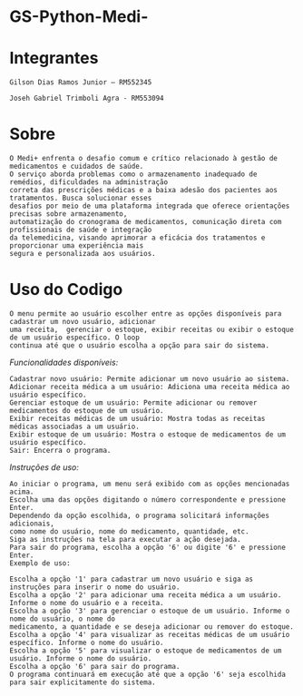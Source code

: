 # GS-Python-Medi-

# Integrantes

    Gilson Dias Ramos Junior – RM552345 

    Joseh Gabriel Trimboli Agra - RM553094

# Sobre

    O Medi+ enfrenta o desafio comum e crítico relacionado à gestão de medicamentos e cuidados de saúde.
    O serviço aborda problemas como o armazenamento inadequado de remédios, dificuldades na administração 
    correta das prescrições médicas e a baixa adesão dos pacientes aos tratamentos. Busca solucionar esses 
    desafios por meio de uma plataforma integrada que oferece orientações precisas sobre armazenamento, 
    automatização do cronograma de medicamentos, comunicação direta com profissionais de saúde e integração
    da telemedicina, visando aprimorar a eficácia dos tratamentos e proporcionar uma experiência mais 
    segura e personalizada aos usuários.

# Uso do Codigo

    O menu permite ao usuário escolher entre as opções disponíveis para cadastrar um novo usuário, adicionar
    uma receita,  gerenciar o estoque, exibir receitas ou exibir o estoque de um usuário específico. O loop 
    continua até que o usuário escolha a opção para sair do sistema.

*Funcionalidades disponíveis:*

    Cadastrar novo usuário: Permite adicionar um novo usuário ao sistema.
    Adicionar receita médica a um usuário: Adiciona uma receita médica ao usuário específico.
    Gerenciar estoque de um usuário: Permite adicionar ou remover medicamentos do estoque de um usuário.
    Exibir receitas médicas de um usuário: Mostra todas as receitas médicas associadas a um usuário.
    Exibir estoque de um usuário: Mostra o estoque de medicamentos de um usuário específico.
    Sair: Encerra o programa.

*Instruções de uso:*

    Ao iniciar o programa, um menu será exibido com as opções mencionadas acima.
    Escolha uma das opções digitando o número correspondente e pressione Enter.
    Dependendo da opção escolhida, o programa solicitará informações adicionais, 
    como nome do usuário, nome do medicamento, quantidade, etc.
    Siga as instruções na tela para executar a ação desejada.
    Para sair do programa, escolha a opção '6' ou digite '6' e pressione Enter.
    Exemplo de uso:
        
    Escolha a opção '1' para cadastrar um novo usuário e siga as instruções para inserir o nome do usuário.
    Escolha a opção '2' para adicionar uma receita médica a um usuário. Informe o nome do usuário e a receita.
    Escolha a opção '3' para gerenciar o estoque de um usuário. Informe o nome do usuário, o nome do 
    medicamento, a quantidade e se deseja adicionar ou remover do estoque.
    Escolha a opção '4' para visualizar as receitas médicas de um usuário específico. Informe o nome do usuário.
    Escolha a opção '5' para visualizar o estoque de medicamentos de um usuário. Informe o nome do usuário.
    Escolha a opção '6' para sair do programa.
    O programa continuará em execução até que a opção '6' seja escolhida para sair explicitamente do sistema.
